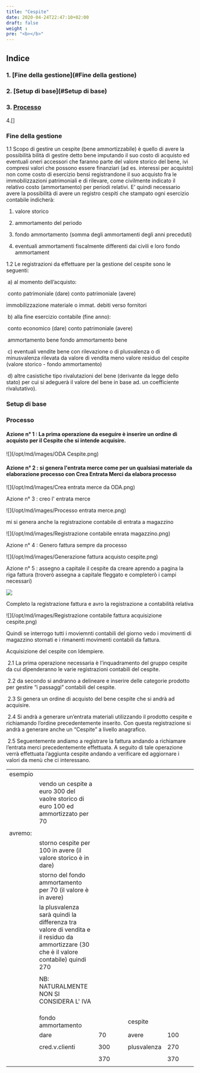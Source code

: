 ```yaml
---
title: "Cespite"
date: 2020-04-24T22:47:10+02:00
draft: false
weight : 
pre: "<b></b>"
---
```


## Indice
###  1. [Fine della gestione](#Fine della gestione)

###  2. [Setup di base](#Setup di base)

###  3. [Processo](#Processo)

4.[]




### Fine della gestione


 1.1 Scopo di gestire un cespite (bene ammortizzabile) è quello di avere la possibilità       bilità di gestire detto bene imputando il suo costo di acquisto ed eventuali oneri accessori che faranno parte del valore storico del bene, ivi compresi valori che possono essere finanziari (ad es. interessi per acquisto) non come costo di esercizio bensì registrandone il suo acquisto fra le immobilizzazioni patrimoniali e di rilevare, come civilmente indicato il relativo costo (ammortamento) per  periodi relativi. E’ quindi necessario avere la possibilità di avere un registro cespiti che stampato ogni esercizio contabile indicherà:

1. valore storico

2. ammortamento del periodo

3. fondo ammortamento (somma degli ammortamenti degli anni preceduti)

4. eventuali ammortamenti fiscalmente differenti dai civili e loro fondo ammortament


1.2 Le registrazioni da effettuare per la gestione del cespite sono le seguenti:

​     a)  al momento dell’acquisto:

​          conto patrimoniale   (dare)                                      conto patrimoniale  (avere)

immobilizzazione materiale o immat.                   debiti verso fornitori

​     b)  alla fine esercizio contabile (fine anno):

​          conto economico    (dare)                                      conto patrimoniale  (avere)

​          ammortamento bene                                             fondo ammortamento bene

​     c)  eventuali vendite bene con rilevazione o di plusvalenza o di minusvalenza rilevata da valore di vendita meno valore residuo del cespite (valore storico - fondo ammortamento)

​     d) altre casistiche tipo rivalutazioni del bene (derivante da legge dello stato) per cui si adeguerà il valore del bene in base ad. un coefficiente rivalutativo).

### Setup di base

### Processo

#### Azione n° 1 : La prima operazione da eseguire è inserire un ordine di acquisto per il Cespite che si intende acquisire.

![](/opt/md/images/ODA Cespite.png)

#### Azione n° 2 : si genera l'entrata merce come per un qualsiasi materiale da elaborazione processo con Crea Entrata Merci da elabora processo

![](/opt/md/images/Crea entrata merce da ODA.png)

Azione n° 3 : creo l' entrata merce

![](/opt/md/images/Processo entrata merce.png)

mi si genera anche la registrazione contabile di entrata a magazzino

![](/opt/md/images/Registrazione contabile enrata magazzino.png)

Azione n° 4 : Genero fattura sempre da processo

![](/opt/md/images/Generazione fattura acquisto cespite.png)

Azione n° 5 : assegno a capitale il cespite da creare aprendo a pagina la riga fattura (troverò assegna a capitale fleggato e completerò i campi necessari)

![](/opt/md/images/Selezione_075.png)

Completo la registrazione fattura e avro la registrazione a contabilità relativa

![](/opt/md/images/Registrazione contabile fattura acquisizione cespite.png)

Quindi se interrogo tutti i moviemnti contabili del giorno vedo i movimenti di magazzino stornati e i rimanenti movimenti contabili da fattura.















Acquisizione del cespite con Idempiere.

​     2.1 La prima operazione necessaria è l’inquadramento del gruppo cespite da cui dipenderanno le varie registrazioni contabili del cespite.

​     2.2 da secondo si andranno a delineare e inserire delle categorie prodotto per gestire “i passaggi” contabili del cespite. 

​     2.3 Si genera un ordine di acquisto del bene cespite che si andrà ad acquisire. 

​     2.4 Si andrà a generare un’entrata materiali utilizzando il prodotto cespite  e richiamando  l’ordine precedentemente inserito. Con questa registrazione si andrà a generare anche un “Cespite” a livello anagrafico.  

​     2.5 Seguentemente andiamo a registrare la fattura andando a richiamare l’entrata merci precedentemente effettuata. A seguito di tale operazione verrà effettuata l’aggiunta cespite andando a verificare ed aggiornare i valori da menù che ci interessano.





|         |                                                              |      |      |      |             |      |      |      |
| ------- | ------------------------------------------------------------ | ---- | ---- | ---- | ----------- | ---- | ---- | ---- |
| esempio |                                                              |      |      |      |             |      |      |      |
|         | vendo un cespite a euro 300 del vaolre storico di euro 100 ed  ammortizzato per 70 |      |      |      |             |      |      |      |
|         |                                                              |      |      |      |             |      |      |      |
| avremo: |                                                              |      |      |      |             |      |      |      |
|         | storno cespite per 100 in avere (il valore storico è in dare) |      |      |      |             |      |      |      |
|         | storno del fondo ammortamento per 70 (il valore è in avere)  |      |      |      |             |      |      |      |
|         | la plusvalenza sarà quindi la differenza tra valore di vendita e il residuo da ammortizzare (30 che è il valore contabile) quindi 270 |      |      |      |             |      |      |      |
|         |                                                              |      |      |      |             |      |      |      |
|         | NB: NATURALMENTE NON SI CONSIDERA L' IVA                     |      |      |      |             |      |      |      |
|         |                                                              |      |      |      |             |      |      |      |
|         |                                                              |      |      |      |             |      |      |      |
|         |                                                              |      |      |      |             |      |      |      |
|         | fondo ammortamento                                           |      |      |      | cespite     |      |      |      |
|         | dare                                                         | 70   |      |      | avere       | 100  |      |      |
|         |                                                              |      |      |      |             |      |      |      |
|         | cred.v.clienti                                               | 300  |      |      | plusvalenza | 270  |      |      |
|         |                                                              |      |      |      |             |      |      |      |
|         |                                                              | 370  |      |      |             | 370  |      |      |
|         |                                                              |      |      |      |             |      |      |      |
